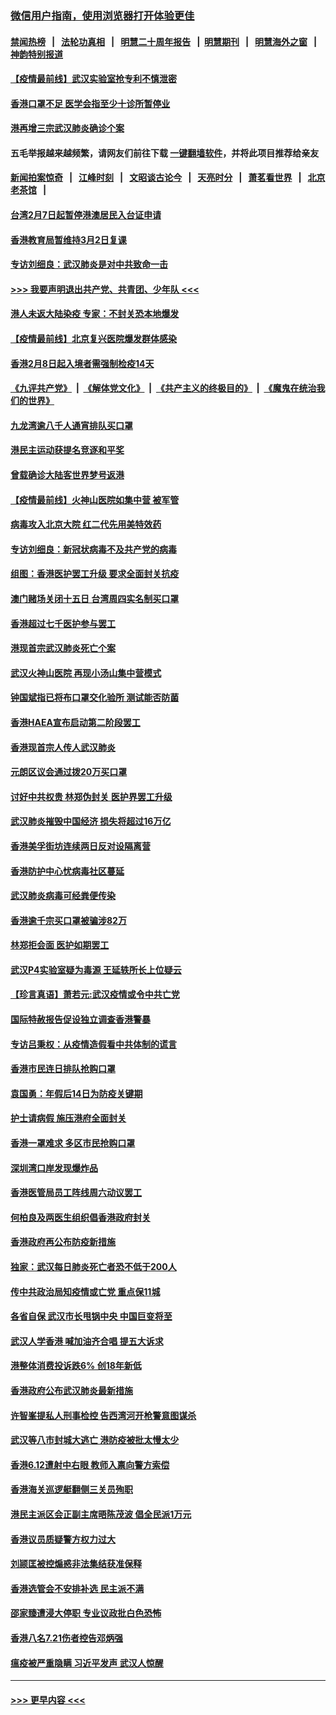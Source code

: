 ### [微信用户指南，使用浏览器打开体验更佳](https://github.com/gfw-breaker/banned-news1/blob/master/indexes/wechat-guide.md?t=0)
#### [禁闻热榜](热点新闻.md?t=0)  &nbsp;&nbsp;|&nbsp;&nbsp; [法轮功真相](https://github.com/gfw-breaker/truth/blob/master/README.md?t=0) &nbsp;&nbsp;|&nbsp;&nbsp; [明慧二十周年报告](https://github.com/gfw-breaker/mh-reports/blob/master/README.md?t=0) &nbsp;&nbsp;|&nbsp;&nbsp;[明慧期刊](https://github.com/gfw-breaker/mh-qikan) &nbsp;&nbsp;|&nbsp;&nbsp; [明慧海外之窗](https://github.com/gfw-breaker/mh-news/blob/master/README.md?t=0) &nbsp;&nbsp;|&nbsp;&nbsp; [神韵特别报道](https://github.com/gfw-breaker/mh-news/blob/master/shenyun.md?t=0)
#### [【疫情最前线】武汉实验室抢专利不慎泄密](../pages/nsc415/n11850310.md?t=02080533) 
#### [香港口罩不足 医学会指至少十诊所暂停业](../pages/nsc415/n11850301.md?t=02080533) 
#### [港再增三宗武汉肺炎确诊个案](../pages/nsc415/n11850328.md?t=02080533) 
#### 五毛举报越来越频繁，请网友们前往下载 [一键翻墙软件](https://github.com/gfw-breaker/ssr-accounts)，并将此项目推荐给亲友
#### [新闻拍案惊奇](https://github.com/gfw-breaker/banned-news1/blob/master/pages/link4.md) &nbsp;&nbsp;|&nbsp;&nbsp; [江峰时刻](https://github.com/gfw-breaker/banned-news1/blob/master/pages/link4.md) &nbsp;&nbsp;|&nbsp;&nbsp; [文昭谈古论今](https://github.com/gfw-breaker/banned-news1/blob/master/pages/link4.md) &nbsp;&nbsp;|&nbsp;&nbsp; [天亮时分](https://github.com/gfw-breaker/banned-news1/blob/master/pages/link4.md) &nbsp;&nbsp;|&nbsp;&nbsp; [萧茗看世界](https://github.com/gfw-breaker/banned-news1/blob/master/pages/link4.md) &nbsp;&nbsp;|&nbsp;&nbsp; [北京老茶馆](https://github.com/gfw-breaker/banned-news1/blob/master/pages/link4.md) &nbsp;&nbsp;|&nbsp;&nbsp; 
#### [台湾2月7日起暂停港澳居民入台证申请](../pages/nsc415/n11850304.md?t=02080533) 
#### [香港教育局暂维持3月2日复课](../pages/nsc415/n11850260.md?t=02080533) 
#### [专访刘细良：武汉肺炎是对中共致命一击](../pages/nsc415/n11849934.md?t=02080533) 
#### [>>> 我要声明退出共产党、共青团、少年队 <<<](https://github.com/begood0513/goodnews/blob/master/quit/letter.md) 
#### [港人未返大陆染疫 专家：不封关恐本地爆发](../pages/nsc415/n11848021.md?t=02080533) 
#### [【疫情最前线】北京复兴医院爆发群体感染](../pages/nsc415/n11847626.md?t=02080533) 
#### [香港2月8日起入境者需强制检疫14天](../pages/nsc415/n11847658.md?t=02080533) 
#### [《九评共产党》](https://github.com/begood0513/9ping.md/blob/master/README.md) &nbsp;|&nbsp; [《解体党文化》](../../../../jtdwh.md/blob/master/README.md)  &nbsp;|&nbsp; [《共产主义的终极目的》](../../../../gczydzjmd.md/blob/master/README.md) &nbsp;|&nbsp; [《魔鬼在统治我们的世界》](../../../../mgztzwmdsj.md/blob/master/README.md) 
#### [九龙湾逾八千人通宵排队买口罩](../pages/nsc415/n11847647.md?t=02080533) 
#### [港民主运动获提名竞逐和平奖](../pages/nsc415/n11847633.md?t=02080533) 
#### [曾载确诊大陆客世界梦号返港](../pages/nsc415/n11847608.md?t=02080533) 
#### [【疫情最前线】火神山医院如集中营 被军管](../pages/nsc415/n11847524.md?t=02080533) 
#### [病毒攻入北京大院 红二代先用美特效药](../pages/nsc415/n11847427.md?t=02080533) 
#### [专访刘细良：新冠状病毒不及共产党的病毒](../pages/nsc415/n11847164.md?t=02080533) 
#### [组图：香港医护罢工升级 要求全面封关抗疫](../pages/nsc415/n11844107.md?t=02080533) 
#### [澳门赌场关闭十五日 台湾周四实名制买口罩](../pages/nsc415/n11845083.md?t=02080533) 
#### [香港超过七千医护参与罢工](../pages/nsc415/n11845051.md?t=02080533) 
#### [港现首宗武汉肺炎死亡个案](../pages/nsc415/n11844998.md?t=02080533) 
#### [武汉火神山医院 再现小汤山集中营模式](../pages/nsc415/n11844763.md?t=02080533) 
#### [钟国斌指已将布口罩交化验所 测试能否防菌](../pages/nsc415/n11842783.md?t=02080533) 
#### [香港HAEA宣布启动第二阶段罢工](../pages/nsc415/n11842723.md?t=02080533) 
#### [香港现首宗人传人武汉肺炎](../pages/nsc415/n11842766.md?t=02080533) 
#### [元朗区议会通过拨20万买口罩](../pages/nsc415/n11842754.md?t=02080533) 
#### [讨好中共权贵 林郑伪封关 医护界罢工升级](../pages/nsc415/n11842359.md?t=02080533) 
#### [武汉肺炎摧毁中国经济 损失将超过16万亿](../pages/nsc415/n11839723.md?t=02080533) 
#### [香港美孚街坊连续两日反对设隔离营](../pages/nsc415/n11839962.md?t=02080533) 
#### [香港防护中心忧病毒社区蔓延](../pages/nsc415/n11839933.md?t=02080533) 
#### [武汉肺炎病毒可经粪便传染](../pages/nsc415/n11839939.md?t=02080533) 
#### [香港逾千宗买口罩被骗涉82万](../pages/nsc415/n11839914.md?t=02080533) 
#### [林郑拒会面 医护如期罢工](../pages/nsc415/n11839892.md?t=02080533) 
#### [武汉P4实验室疑为毒源 王延轶所长上位疑云](../pages/nsc415/n11835543.md?t=02080533) 
#### [【珍言真语】萧若元:武汉疫情或令中共亡党](../pages/nsc415/n11829394.md?t=02080533) 
#### [国际特赦报告促设独立调查香港警暴](../pages/nsc415/n11833845.md?t=02080533) 
#### [专访吕秉权：从疫情造假看中共体制的谎言](../pages/nsc415/n11833813.md?t=02080533) 
#### [香港市民连日排队抢购口罩](../pages/nsc415/n11833794.md?t=02080533) 
#### [袁国勇：年假后14日为防疫关键期](../pages/nsc415/n11831088.md?t=02080533) 
#### [护士请病假 施压港府全面封关](../pages/nsc415/n11831030.md?t=02080533) 
#### [香港一罩难求 多区市民抢购口罩](../pages/nsc415/n11831002.md?t=02080533) 
#### [深圳湾口岸发现爆炸品](../pages/nsc415/n11828802.md?t=02080533) 
#### [香港医管局员工阵线周六动议罢工](../pages/nsc415/n11828762.md?t=02080533) 
#### [何柏良及两医生组织倡香港政府封关](../pages/nsc415/n11828749.md?t=02080533) 
#### [香港政府再公布防疫新措施](../pages/nsc415/n11828716.md?t=02080533) 
#### [独家：武汉每日肺炎死亡者恐不低于200人](../pages/nsc415/n11828240.md?t=02080533) 
#### [传中共政治局知疫情或亡党 重点保11城](../pages/nsc415/n11828145.md?t=02080533) 
#### [各省自保 武汉市长甩锅中央 中国巨变将至](../pages/nsc415/n11828021.md?t=02080533) 
#### [武汉人学香港 喊加油齐合唱 提五大诉求](../pages/nsc415/n11827046.md?t=02080533) 
#### [港整体消费投诉跌6% 创18年新低](../pages/nsc415/n11817280.md?t=02080533) 
#### [香港政府公布武汉肺炎最新措施](../pages/nsc415/n11817152.md?t=02080533) 
#### [许智峯提私人刑事检控 告西湾河开枪警意图谋杀](../pages/nsc415/n11817132.md?t=02080533) 
#### [武汉等八市封城大逃亡 港防疫被批太慢太少](../pages/nsc415/n11817058.md?t=02080533) 
#### [香港6.12遭射中右眼 教师入禀向警方索偿](../pages/nsc415/n11814678.md?t=02080533) 
#### [香港海关巡逻艇翻侧三关员殉职](../pages/nsc415/n11814604.md?t=02080533) 
#### [港民主派区会正副主席晤陈茂波 倡全民派1万元](../pages/nsc415/n11814582.md?t=02080533) 
#### [香港议员质疑警方权力过大](../pages/nsc415/n11814560.md?t=02080533) 
#### [刘颕匡被控煽惑非法集结获准保释](../pages/nsc415/n11811727.md?t=02080533) 
#### [香港选管会不安排补选 民主派不满](../pages/nsc415/n11811691.md?t=02080533) 
#### [邵家臻遭浸大停职 专业议政批白色恐怖](../pages/nsc415/n11811670.md?t=02080533) 
#### [香港八名7.21伤者控告邓炳强](../pages/nsc415/n11811623.md?t=02080533) 
#### [瘟疫被严重隐瞒 习近平发声 武汉人惊醒](../pages/nsc415/n11811186.md?t=02080533) 

----
#### [ >>> 更早内容 <<< ](../indexes/nsc415-earlier.md)

